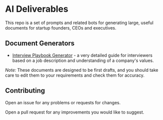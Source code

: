 
# AI Deliverables

This repo is a set of prompts and related bots for generating large, useful documents for startup founders, CEOs and executives.

## Document Generators

* [Interview Playbook Generator](interviewplaybook/readme.md) - a very detailed guide for interviewers based on a job description and understanding of a company's values.

_Note:_ These documents are designed to be first drafts, and you should take care to edit them to your requirements and check them for accuracy.

## Contributing

Open an issue for any problems or requests for changes.

Open a pull request for any improvements you would like to suggest.


